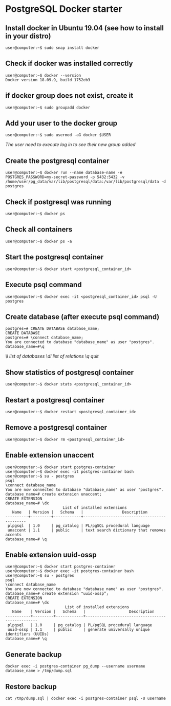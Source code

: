 # PostgreSQL Docker starter

## Install docker in Ubuntu 19.04 (see how to install in your distro)
```
user@computer:~$ sudo snap install docker
```

## Check if docker was installed correctly
```
user@computer:~$ docker --version
Docker version 18.09.9, build 1752eb3
```

## if docker group does not exist, create it
```
user@computer:~$ sudo groupadd docker
```

## Add your user to the docker group
```
user@computer:~$ sudo usermod -aG docker $USER
```
*The user need to execute log in to see their new group added*

## Create the postgresql container
```
user@computer:~$ docker run --name database-name -e POSTGRES_PASSWORD=my-secret-password -p 5432:5432 -v /home/user/pg_data/var/lib/postgresql/data:/var/lib/postgresql/data -d postgres
```

## Check if postgresql was running
```
user@computer:~$ docker ps
```

## Check all containers 
```
user@computer:~$ docker ps -a
```

## Start the postgresql container
```
user@computer:~$ docker start <postgresql_container_id>
```

## Execute psql command
```
user@computer:~$ docker exec -it <postgresql_container_id> psql -U postgres
```

## Create database (after execute psql command)
```
postgres=# CREATE DATABASE database_name;
CREATE DATABASE
postgres=# \connect database_name;
You are connected to database "database_name" as user "postgres".
database_name=#\q
```
*\l list of databases*
*\dl list of relations*
*\q quit*

## Show statistics of postgresql container
```
user@computer:~$ docker stats <postgresql_container_id>
```

## Restart a postgresql container
```
user@computer:~$ docker restart <postgresql_container_id>
```

## Remove a postgresql container
```
user@computer:~$ docker rm <postgresql_container_id>
```

## Enable extension unaccent 
```
user@computer:~$ docker start postgres-container
user@computer:~$ docker exec -it postgres-container bash
user@computer:~$ su - postgres
psql
\connect database_name
You are now connected to database "database_name" as user "postgres".
database_name=# create extension unaccent;
CREATE EXTENSION
database_name=# \dx
                         List of installed extensions
   Name   | Version |   Schema   |                 Description                 
----------+---------+------------+---------------------------------------------
 plpgsql  | 1.0     | pg_catalog | PL/pgSQL procedural language
 unaccent | 1.1     | public     | text search dictionary that removes accents
database_name=# \q
```
## Enable extension uuid-ossp 
```
user@computer:~$ docker start postgres-container
user@computer:~$ docker exec -it postgres-container bash
user@computer:~$ su - postgres
psql
\connect database_name
You are now connected to database "database_name" as user "postgres".
database_name=# create extension "uuid-ossp";
CREATE EXTENSION
database_name=# \dx
                          List of installed extensions
   Name    | Version |   Schema   |                   Description                   
-----------+---------+------------+-------------------------------------------------
 plpgsql   | 1.0     | pg_catalog | PL/pgSQL procedural language
 uuid-ossp | 1.1     | public     | generate universally unique identifiers (UUIDs)
database_name=# \q
```

## Generate backup
```
docker exec -i postgres-container pg_dump --username username database_name > /tmp/dump.sql
```

## Restore backup
```
cat /tmp/dump.sql | docker exec -i postgres-container psql -U username
```

